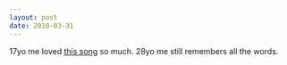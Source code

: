 ```yaml
---
layout: post
date: 2010-03-31
---
```


17yo me loved [this song](https://genius.com/Train-meet-virginia-lyrics) so much. 28yo me still remembers all the words. 
